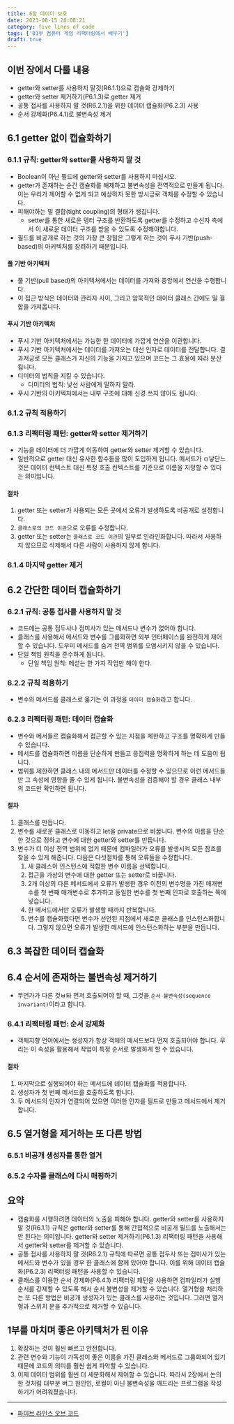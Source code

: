 ```yaml
---
title: 6장 데이터 보호
date: 2023-08-15 20:08:21
category: five lines of code
tags: ['01부 컴퓨터 게임 리팩터링에서 배우기']
draft: true
---
```


## 이번 장에서 다룰 내용

- getter와 setter를 사용하지 말것(R6.1.1)으로 캡슐화 강제하기
- getter와 setter 제거하기(P6.1.3)로 getter 제거
- 공통 접사를 사용하지 말 것(R6.2.1)을 위한 데이터 캡슐화(P6.2.3) 사용
- 순서 강제화(P6.4.1)로 불변속성 제거

## 6.1 getter 없이 캡슐화하기

### 6.1.1 규칙: getter와 setter를 사용하지 말 것

- Boolean이 아닌 필드에 getter와 setter를 사용하지 마십시오.
- getter가 존재하는 순간 캡슐화를 해제하고 불변속성을 전역적으로 만들게 됩니다. 이는 우리가 제어할 수 없게 되고 예상하지 못한 방시긍로 객체를 수정할 수 있습니다.
- 피해야하는 밀 결합(tight coupling)의 형태가 생깁니다.
  - setter를 통한 새로운 뎅터 구조를 반환하도록 getter를 수정하고 수신자 측에서 이 새로운 데이터 구조를 받을 수 있도록 수정해야합니다.
- 필드를 비공개로 하는 것의 가장 큰 장점은 그렇게 하는 것이 푸시 기반(push-based)의 아키텍처를 장려하기 때문입니다.

#### 풀 기반 아키텍처

- 풀 기반(pull based)의 아키텍처에서는 데이터를 가져와 중앙에서 연산을 수행합니다.
- 이 접근 방식은 데이터와 관리자 사이, 그리고 암묵적인 데이터 클래스 간에도 밀 결합을 가져옵니다.

#### 푸시 기반 아키텍처

- 푸시 기반 아키텍처에서는 가능한 한 데이터에 가깝게 연산을 이관합니다.
- 푸시 기반 아키텍처에서는 데이터를 가져오는 대신 인자로 데이터를 전달합니다. 결과저긍로 모든 클래스가 자신의 기능을 가지고 있으며 코드는 그 효용에 따라 분산됩니다.
- 디미터의 법칙을 지킬 수 있습니다.
  - 디미터의 법칙: 낯선 사람에게 말하지 말라.
- 푸시 기반의 아키텍처에서는 내부 구조에 대해 신경 쓰지 않아도 됩니다.

### 6.1.2 규칙 적용하기

### 6.1.3 리팩터링 패턴: getter와 setter 제거하기

- 기능을 데이터에 더 가깝게 이동하여 getter와 setter 제거할 수 있습니다.
- 일반적으로 getter 대신 유사한 함수들을 많이 도입하게 됩니다. 메서드가 ㅁ낳단느 것은 데이터 컨텍스트 대신 특정 호출 컨텍스트를 기준으로 이름을 지정할 수 있다는 의미입니다.

#### 절차

1. getter 또는 setter가 사용되는 모든 곳에서 오류가 발생하도록 비공개로 설정합니다.
2. `클래스로의 코드 이관`으로 오류를 수정합니다.
3. getter 또는 setter는 `클래스로 코드 이관`의 일부로 인라인화합니다. 따라서 사용하지 않으므로 삭제해서 다른 사람이 사용하지 않게 합니다.

### 6.1.4 마지막 getter 제거

## 6.2 간단한 데이터 캡슐화하기

### 6.2.1 규칙: 공통 접사를 사용하지 말 것

- 코드에는 공통 접두사나 접미사가 있는 메서드나 변수가 없어야 합니다.
- 클래스를 사용해서 메서드와 변수를 그룹화하면 외부 인터페이스를 완전하게 제어할 수 있습니다. 도우미 메서드를 숨겨 전역 범위를 오염시키지 않을 수 있습니다.
- 단일 책임 원칙을 준수하게 됩니다.
  - 단일 책임 원칙: 메섣는 한 가지 작업만 해야 한다.

### 6.2.2 규칙 적용하기

- 변수와 메서드를 클래스로 옮기는 이 과정을 `데이터 캡슐화`라고 합니다.

### 6.2.3 리팩터링 패턴: 데이터 캡슐화

- 변수와 메서들르 캡슐화해서 접근할 수 있는 지점을 제한하고 구조를 명확하게 만들 수 있습니다.
- 메서드를 캡슐화하면 이름을 단순하게 만들고 응집력을 명확하게 하는 데 도움이 됩니다.
- 범위를 제한하면 클래스 내의 메서드만 데이터를 수정할 수 있으므로 이런 메서드들만 그 속성에 영향을 줄 수 있게 됩니다. 불변속성을 검증해야 할 경우 클래스 내부의 코드만 확인하면 됩니다.

#### 절차

1. 클래스를 만듭니다.
2. 변수를 새로운 클래스로 이동하고 let을 private으로 바꿉니다. 변수의 이름을 단순한 것으로 정하고 변수에 대한 getter와 setter를 만듭니다.
3. 변수가 더 이상 전역 범위에 없기 때문에 컴파일러가 오류를 발생시켜 모든 참조를 찾을 수 있게 해줍니다. 다음은 다섯절차를 통해 오류들을 수정합니다.
   1. 새 클래스이 인스턴스에 적합한 변수 이름을 선택합니다.
   2. 접근을 가상의 변수에 대한 getter 또는 setter로 바꿉니다.
   3. 2개 이상의 다른 메서드에서 오류가 발생한 경우 이전의 변수명을 가진 매개변수를 첫 번째 매개변수로 추가하고 동일한 변수를 첫 번째 인자로 호출하는 쪽에 넣습니다.
   4. 한 메서드에서만 오류가 발생할 때까지 반복합니다.
   5. 변수를 캡슐화했다면 변수가 선언된 지점에서 새로운 클래스를 인스턴스화합니다. 그렇지 않으면 오류가 발생한 메서드에 인스턴스화하는 부분을 만듭니다.

## 6.3 복잡한 데이터 캡슐화

## 6.4 순서에 존재하는 불변속성 제거하기

- 무언가가 다른 것ㅂ돠 먼저 호출되어야 할 때, 그것을 `순서 불변속성(sequence invariant)`이라고 합니다.

### 6.4.1 리팩터링 패턴: 순서 강제화

- 객체지향 언어에서는 생성자가 항상 객체의 메서드보다 먼저 호출되어야 합니다. 우리는 이 속성을 활용해서 작업이 특정 순서로 발생하게 할 수 있습니다.

#### 절차

1. 마지막으로 실행되어야 하는 메서드에 데이터 캡슐화를 적용합니다.
2. 생성자가 첫 번째 메서드를 호출하도록 합니다.
3. 두 메서드의 인자가 연결되어 있으면 이러한 인자를 필드로 만들고 메서드에서 제거합니다.

## 6.5 열거형을 제거하는 또 다른 방법

### 6.5.1 비공개 생성자를 통한 열거

### 6.5.2 수자를 클래스에 다시 매핑하기

## 요약

- 캡슐화를 시행하려면 데이터의 노출을 피해야 합니다. getter와 setter를 사용하지 말 것(R6.1.1) 규칙은 getter와 setter를 통해 간접적으로 비공개 필드를 노출해서는 안 된다는 의미입니다. getter와 setter 제거하기(P6.1.3) 리팩터링 패턴을 사용해서 getter와 setter를 제거할 수 있습니다.
- 공통 접사를 사용하지 말 것(R6.2.1) 규칙에 따르면 공통 접두사 또는 접미사가 있는 메서드와 변수가 있을 경우 한 클래스에 함께 있어야 합니다. 이를 위해 데이터 캡슐화(P6.2.3) 리팩터링 패턴을 사용할 수 있습니다.
- 클래스를 이용한 순서 강제화(P6.4.1) 리팩터링 패턴을 사용하면 컴파일러가 실행 순서를 강제할 수 있도록 해서 순서 불변성을 제거할 수 있습니다. 열거형을 처리하는 또 다른 방법은 비공개 생성자가 있는 클래스를 사용하는 것입니다. 그러면 열거형과 스위치 문을 추가적으로 제거할 수 있습니다.

## 1부를 마치며 좋은 아키텍처가 된 이유

1. 확장하는 것이 훨씬 빠르고 안전합니다.
2. 관련 변수와 기능이 가독성이 좋은 이름을 가진 클래스와 메서드로 그룹화되어 있기 때문에 코드의 의미를 훨씬 쉽게 파악할 수 있습니다.
3. 이제 데이터 범위를 훨씬 더 세분화해서 제어할 수 있습니다. 따라서 2장에서 논의한 것처럼 대부분 버그 원인인, 로컬이 아닌 불변속성을 깨드리는 프로그램을 작성하기가 어려워졌습니다.

---

- [파이브 라인스 오브 코드](https://product.kyobobook.co.kr/detail/S000200661796)
